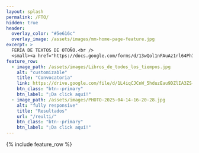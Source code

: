 ```yaml
---
layout: splash
permalink: /FTO/
hidden: true
header:
  overlay_color: "#5e616c"
  overlay_image: /assets/images/mm-home-page-feature.jpg
excerpt: >
  FERIA DE TEXTOS DE OTOÑO.<br />
  <small><a href="https://docs.google.com/forms/d/13wQol1nFAuAz1rl64Ph75WmIGqtalhrLBy1rZt4yMmQ/edit?pli=1">Liga de registro v4.26.2</a></small>
feature_row:
  - image_path: /assets/images/Libros_de_todos_los_tiempos.jpg
    alt: "customizable"
    title: "Convocatoria"
    link: https://drive.google.com/file/d/1L4iqCJCnW_5hduzEau9DZlIA3ZS-C7mc/view?usp=sharing
    btn_class: "btn--primary"
    btn_label: "¡Da click aquí!"
  - image_path: /assets/images/PHOTO-2025-04-14-16-20-28.jpg
    alt: "fully responsive"
    title: "Resultados"
    url: "/reulti/"
    btn_class: "btn--primary"
    btn_label: "¡Da click aquí!"
---
```


{% include feature_row %}